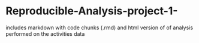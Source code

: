 # Reproducible-Analysis-project-1-
includes markdown with code chunks (.rmd) and html version of of analysis performed on the activities data 
